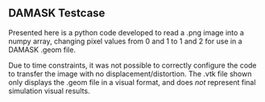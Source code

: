 ## DAMASK Testcase

Presented here is a python code developed to read a .png image into a numpy array, changing pixel values from 0 and 1 to 1 and 2 for use in a DAMASK .geom file.

Due to time constraints, it was not possible to correctly configure the code to transfer the image with no displacement/distortion. The .vtk file shown only displays the .geom file in a visual format, and does *not* represent final simulation visual results.
